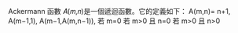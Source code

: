  Ackermann 函數 𝐴(𝑚,𝑛)是一個遞迴函數。它的定義如下：
A(m,n)= 
n+1,
A(m−1,1),
A(m−1,A(m,n−1)),
若 m=0
若 m>0 且 n=0
若 m>0 且 n>0
